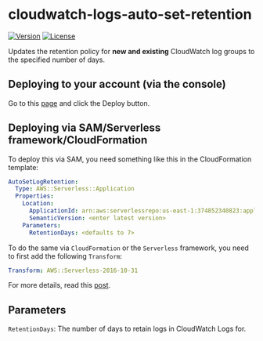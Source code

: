 # cloudwatch-logs-auto-set-retention

[![Version](https://img.shields.io/badge/semver-1.2.0-blue)](template.yml)
[![License](https://img.shields.io/badge/License-Apache%202.0-blue.svg)](LICENSE)

Updates the retention policy for **new and existing** CloudWatch log groups to the specified number of days.

## Deploying to your account (via the console)

Go to this [page](https://serverlessrepo.aws.amazon.com/applications/arn:aws:serverlessrepo:us-east-1:374852340823:applications~auto-set-log-group-retention) and click the Deploy button.

## Deploying via SAM/Serverless framework/CloudFormation

To deploy this via SAM, you need something like this in the CloudFormation template:

```yml
AutoSetLogRetention:
  Type: AWS::Serverless::Application
  Properties:
    Location:
      ApplicationId: arn:aws:serverlessrepo:us-east-1:374852340823:applications/auto-set-log-group-retention
      SemanticVersion: <enter latest version>
    Parameters:
      RetentionDays: <defaults to 7>
```

To do the same via `CloudFormation` or the `Serverless` framework, you need to first add the following `Transform`:

```yml
Transform: AWS::Serverless-2016-10-31
```

For more details, read this [post](https://theburningmonk.com/2019/05/how-to-include-serverless-repository-apps-in-serverless-yml/).

## Parameters

`RetentionDays`: The number of days to retain logs in CloudWatch Logs for.
